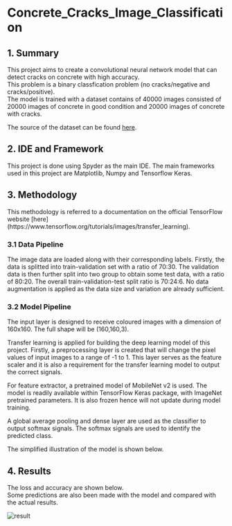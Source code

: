 # Concrete_Cracks_Image_Classification
 
## 1. Summary
<p> This project aims to create a convolutional neural network model that can detect cracks on concrete with high accuracy.<br> 
This problem is a binary classfication problem (no cracks/negative and cracks/positive).<br>
The model is trained with a dataset contains of 40000 images consisted of 20000 images of concrete in good condition and 20000 images of concrete with cracks.<br> 

 The source of the dataset can be found [here](https://data.mendeley.com/datasets/5y9wdsg2zt/2).</p> 

## 2. IDE and Framework
<p>This project is done using Spyder as the main IDE. The main frameworks used in this project are Matplotlib, Numpy and Tensorflow Keras.</p>

## 3. Methodology

<p>
This methodology is referred to a documentation on the official TensorFlow website [here](https://www.tensorflow.org/tutorials/images/transfer_learning).</p>

### 3.1 Data Pipeline
<p>The image data are loaded along with their corresponding labels. Firstly, the data is splitted into train-validation set with a ratio of 70:30. The validation data is then further split into two group to obtain some test data, with a ratio of 80:20. The overall train-validation-test split ratio is 70:24:6. No data augmentation is applied as the data size and variation are already sufficient.</p>

### 3.2 Model Pipeline
<p>The input layer is designed to receive coloured images with a dimension of 160x160. The full shape will be (160,160,3).

Transfer learning is applied for building the deep learning model of this project. Firstly, a preprocessing layer is created that will change the pixel values of input images to a range of -1 to 1. This layer serves as the feature scaler and it is also a requirement for the transfer learning model to output the correct signals.

For feature extractor, a pretrained model of MobileNet v2 is used. The model is readily available within TensorFlow Keras package, with ImageNet pretrained parameters. It is also frozen hence will not update during model training.

A global average pooling and dense layer are used as the classifier to output softmax signals. The softmax signals are used to identify the predicted class.

The simplified illustration of the model is shown below.</p>

## 4. Results
<p>The loss and accuracy are shown below.<br>
Some predictions are also been made with the model and compared with the actual results.
</p>

![result](https://user-images.githubusercontent.com/72061179/164838410-0ccedcf5-5b97-429a-8f54-ccb7dd5bfa31.png)
